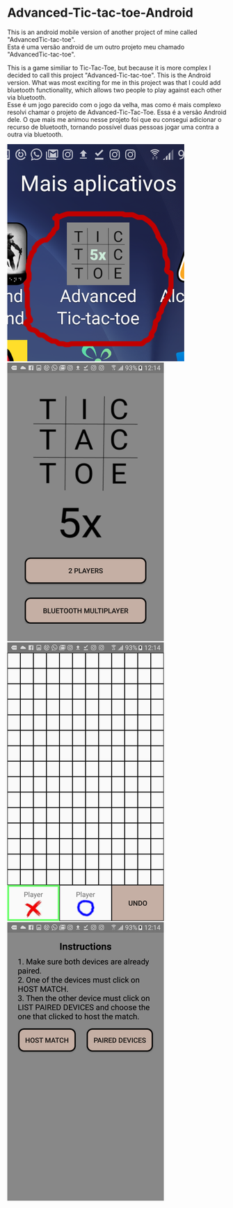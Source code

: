 # Advanced-Tic-tac-toe-Android
This is an android mobile version of another project of mine called "AdvancedTic-tac-toe".  
Esta é uma versão android de um outro projeto meu chamado "AdvancedTic-tac-toe".

This is a game similiar to Tic-Tac-Toe, but because it is more complex I decided to call this project "Advanced-Tic-tac-toe". This is the Android version. What was most exciting for me in this project was that I could add bluetooth functionality, which allows two people to play against each other via bluetooth.  
Esse é um jogo parecido com o jogo da velha, mas como é mais complexo resolvi chamar o projeto de Advanced-Tic-Tac-Toe. Essa é a versão Android dele. O que mais me animou nesse projeto foi que eu consegui adicionar o recurso de bluetooth, tornando possível duas pessoas jogar uma contra a outra via bluetooth.

![Prototype 1](https://github.com/Femeuc/Advanced-Tic-tac-toe-Android/blob/master/prototypes/Screenshot_20200604-121339.png)
![Prototype 2](https://github.com/Femeuc/Advanced-Tic-tac-toe-Android/blob/master/prototypes/Screenshot_20200604-121409.png)
![Prototype 2](https://github.com/Femeuc/Advanced-Tic-tac-toe-Android/blob/master/prototypes/Screenshot_20200604-121417.png)
![Prototype 2](https://github.com/Femeuc/Advanced-Tic-tac-toe-Android/blob/master/prototypes/Screenshot_20200604-121426.png)

